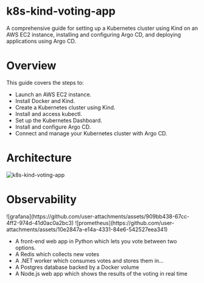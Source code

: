 # k8s-kind-voting-app
A comprehensive guide for setting up a Kubernetes cluster using Kind on an AWS EC2 instance, installing and configuring Argo CD, and deploying applications using Argo CD.

<h1>Overview</h1>
This guide covers the steps to:
<ul>
<li>Launch an AWS EC2 instance.</li>
<li>Install Docker and Kind.</li>
<li>Create a Kubernetes cluster using Kind.</li>
<li>Install and access kubectl.</li>
<li>Set up the Kubernetes Dashboard.</li>
<li>Install and configure Argo CD.</li>
<li>Connect and manage your Kubernetes cluster with Argo CD.</li>
</ul>

<h1>Architecture</h1>

![k8s-kind-voting-app](https://github.com/user-attachments/assets/abad637e-c59a-4e6f-8638-30258278e1a3)


<h1>Observability</h1>
![grafana](https://github.com/user-attachments/assets/909bb438-67cc-4ff2-974d-41d0ac0a2bc3)
![prometheus](https://github.com/user-attachments/assets/10e2847a-e14a-4331-84e6-542527eea341)



<ul>
<li>A front-end web app in Python which lets you vote between two options.</li>
<li>A Redis which collects new votes</li>
<li>A .NET worker which consumes votes and stores them in…</li>
<li>A Postgres database backed by a Docker volume</li>
<li>A Node.js web app which shows the results of the voting in real time</li>
</ul>

